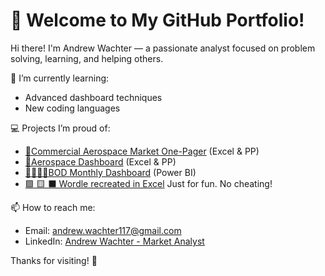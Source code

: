 # 👋 Welcome to My GitHub Portfolio!

Hi there! I'm Andrew Wachter — a passionate analyst focused on problem solving, learning, and helping others.

🌱 I’m currently learning:  
- Advanced dashboard techniques
- New coding languages

💻 Projects I’m proud of:  
- [🛫Commercial Aerospace Market One-Pager](https://github.com/Andrew-Wachter/Commercial-Aerospace-Market/commit/bec80647f9f08093e2e2f22b66fd995dc32de97b) (Excel & PP)
- [🚀Aerospace Dashboard](https://github.com/Andrew-Wachter/Commercial-Aerospace-Market/tree/main) (Excel & PP)
- [🧑‍💼👩‍💼BOD Monthly Dashboard](https://github.com/Andrew-Wachter/BOD-Monthly-Dashboard) (Power BI)
- [🟩 🟨 ⬛ Wordle recreated in Excel](https://github.com/Andrew-Wachter/Wordle/raw/refs/heads/main/Wordle.xlsx)   Just for fun. No cheating!

📫 How to reach me:  
- Email: andrew.wachter117@gmail.com 
- LinkedIn: [Andrew Wachter - Market Analyst](https://www.linkedin.com/in/andrewthomaswachter/)

Thanks for visiting! 🤙
